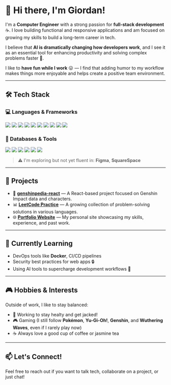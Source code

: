 # 👋 Hi there, I'm Giordan!

I'm a **Computer Engineer** with a strong passion for **full-stack development** ☕. I love building functional and responsive applications and am focused on growing my skills to build a long-term career in tech.

I believe that **AI is dramatically changing how developers work**, and I see it as an essential tool for enhancing productivity and solving complex problems faster 🤖.

I like to **have fun while I work** 😛 — I find that adding humor to my workflow makes things more enjoyable and helps create a positive team environment.

---

## 🛠️ Tech Stack

### 💻 Languages & Frameworks  
<p align="left">
  <img src="https://img.shields.io/badge/HTML5-E34F26?style=flat&logo=html5&logoColor=white" />
  <img src="https://img.shields.io/badge/CSS3-1572B6?style=flat&logo=css3&logoColor=white" />
  <img src="https://img.shields.io/badge/Bootstrap-7952B3?style=flat&logo=bootstrap&logoColor=white" />
  <img src="https://img.shields.io/badge/JavaScript-F7DF1E?style=flat&logo=javascript&logoColor=black" />
  <img src="https://img.shields.io/badge/Node.js-339933?style=flat&logo=node.js&logoColor=white" />
  <img src="https://img.shields.io/badge/Express.js-000000?style=flat&logo=express&logoColor=white" />
  <img src="https://img.shields.io/badge/React-61DAFB?style=flat&logo=react&logoColor=black" />
  <img src="https://img.shields.io/badge/Python-3776AB?style=flat&logo=python&logoColor=white" />
  <img src="https://img.shields.io/badge/Java-007396?style=flat&logo=java&logoColor=white" />
  <img src="https://img.shields.io/badge/Unity-000000?style=flat&logo=unity&logoColor=white" />
</p>

### 🧰 Databases & Tools  
<p align="left">
  <img src="https://img.shields.io/badge/MySQL-4479A1?style=flat&logo=mysql&logoColor=white" />
  <img src="https://img.shields.io/badge/PostgreSQL-4169E1?style=flat&logo=postgresql&logoColor=white" />
  <img src="https://img.shields.io/badge/MongoDB-47A248?style=flat&logo=mongodb&logoColor=white" />
  <img src="https://img.shields.io/badge/Git-F05032?style=flat&logo=git&logoColor=white" />
  <img src="https://img.shields.io/badge/Postman-FF6C37?style=flat&logo=postman&logoColor=white" />
  <img src="https://img.shields.io/badge/VS%20Code-007ACC?style=flat&logo=visual-studio-code&logoColor=white" />
</p>

> ⚠️ I'm exploring but not yet fluent in:  **Figma**, **SquareSpace**

---

## 📁 Projects

- 🔗 [**genshinpedia-react**](https://github.com/giordandelacruz/genshinpedia-react) — A React-based project focused on Genshin Impact data and characters.
- 📊 [**LeetCode Practice**](https://github.com/GiordanDelaCruz/Leet-Code) — A growing collection of problem-solving solutions in various languages.
- 🌐 [**Portfolio Website**](https://github.com/giordandelacruz/portfolio) — My personal site showcasing my skills, experience, and past work.

---

## 🌱 Currently Learning

- DevOps tools like **Docker**, CI/CD pipelines
- Security best practices for web apps 🔒
- Using AI tools to supercharge development workflows 🤖

---

## 🎮 Hobbies & Interests

Outside of work, I like to stay balanced:
- 💪 Working to stay healty and get jacked!
- 🎮 Gaming (I still follow **Pokémon**, **Yu-Gi-Oh!**, **Genshin**, and **Wuthering Waves**, even if I rarely play now)
- ☕ Always love a good cup of coffee or jasmine tea

---

## 📫 Let's Connect!

Feel free to reach out if you want to talk tech, collaborate on a project, or just chat!
